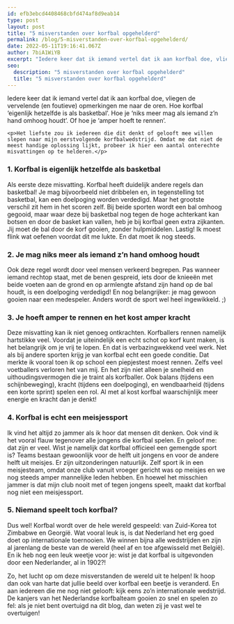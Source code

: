 ```yaml
---
id: efb3ebcd4408468cbfd474af8d9eab14
type: post
layout: post
title: "5 misverstanden over korfbal opgehelderd"
permalink: /blog/5-misverstanden-over-korfbal-opgehelderd/
date: 2022-05-11T19:16:41.067Z
author: 7biA1WiYB
excerpt: "Iedere keer dat ik iemand vertel dat ik aan korfbal doe, vliegen de vervelende (en foutieve) opmerkingen me naar de oren. Hoe korfbal ‘eigenlijk hetzelfde is als basketbal’. Hoe je ‘niks meer mag als iemand z’n hand omhoog houdt’. Of hoe je ‘amper hoeft te rennen’.  "
seo:
  description: "5 misverstanden over korfbal opgehelderd"
  title: "5 misverstanden over korfbal opgehelderd"
---
```

Iedere keer dat ik iemand vertel dat ik aan korfbal doe, vliegen de vervelende (en foutieve) opmerkingen me naar de oren. Hoe korfbal ‘eigenlijk hetzelfde is als basketbal’. Hoe je ‘niks meer mag als iemand z’n hand omhoog houdt’. Of hoe je ‘amper hoeft te rennen’.  

    <p>Het liefste zou ik iedereen die dit denkt of gelooft mee willen slepen naar mijn eerstvolgende korfbalwedstrijd. Omdat me dat niet de meest handige oplossing lijkt, probeer ik hier een aantal onterechte misvattingen op te helderen.</p>
<h3>1. Korfbal is eigenlijk hetzelfde als basketbal</h3>
<p>Als eerste deze misvatting. Korfbal heeft duidelijk andere regels dan basketbal! Je mag bijvoorbeeld niet dribbelen en, in tegenstelling tot basketbal, kan een doelpoging worden verdedigd. Maar het grootste verschil zit hem in het scoren zelf. Bij beide sporten wordt een bal omhoog gegooid, maar waar deze bij basketbal nog tegen de hoge achterkant kan botsen en door de basket kan vallen, heb je bij korfbal geen extra zijkanten. Jij moet de bal door de korf gooien, zonder hulpmiddelen. Lastig! Ik moest flink wat oefenen voordat dit me lukte. En dat moet ik nog steeds.</p>
<h3>2. Je mag niks meer als iemand z’n hand omhoog houdt</h3>
<p>Ook deze regel wordt door veel mensen verkeerd begrepen. Pas wanneer iemand rechtop staat, met de benen gespreid, iets door de knieeën met beide voeten aan de grond en op armlengte afstand zijn hand op de bal houdt, is een doelpoging verdedigd! En nog belangrijker: je mag gewoon gooien naar een medespeler. Anders wordt de sport wel heel ingewikkeld. ;)</p>
<h3>3. Je hoeft amper te rennen en het kost amper kracht</h3>
<p>Deze misvatting kan ik niet genoeg ontkrachten. Korfballers rennen namelijk hartstikke veel. Voordat je uiteindelijk een echt schot op korf kunt maken, is het belangrijk om je vrij te lopen. En dat is verbazingwekkend veel werk. Net als bij andere sporten krijg je van korfbal echt een goede conditie. Dat merkte ik vooral toen ik op school een piepjestest moest rennen. Zelfs veel voetballers verloren het van mij. En het zijn niet alleen je snelheid en uithoudingsvermogen die je traint als korfballer. Ook balans (tijdens een schijnbeweging), kracht (tijdens een doelpoging), en wendbaarheid (tijdens een korte sprint) spelen een rol. Al met al kost korfbal waarschijnlijk meer energie en kracht dan je denkt!</p>
<h3>4. Korfbal is echt een meisjessport</h3>
<p>Ik vind het altijd zo jammer als ik hoor dat mensen dit denken. Ook vind ik het vooral flauw tegenover alle jongens die korfbal spelen. En geloof me: dat zijn er veel. Wist je namelijk dat korfbal officieel een gemengde sport is? Teams bestaan gewoonlijk voor de helft uit jongens en voor de andere helft uit meisjes. Er zijn uitzonderingen natuurlijk. Zelf sport ik in een meisjesteam, omdat onze club vanuit vroeger gericht was op meisjes en we nog steeds amper mannelijke leden hebben. En hoewel het misschien jammer is dat mijn club nooit met of tegen jongens speelt, maakt dat korfbal nog niet een meisjessport.</p>
<h3>5. Niemand speelt toch korfbal?</h3>
<p>Dus wel! Korfbal wordt over de hele wereld gespeeld: van Zuid-Korea tot Zimbabwe en Georgië. Wat vooral leuk is, is dat Nederland het erg goed doet op internationale toernooien. We winnen bijna alle wedstrijden en zijn al jarenlang de beste van de wereld (heel af en toe afgewisseld met België). En ik heb nog een leuk weetje voor je: wist je dat korfbal is uitgevonden door een Nederlander, al in 1902?!</p>
<p>Zo, het lucht op om deze misverstanden de wereld uit te helpen! Ik hoop dan ook van harte dat jullie beeld over korfbal een beetje is veranderd. En aan iedereen die me nog niet gelooft: kijk eens zo’n internationale wedstrijd. De kanjers van het Nederlandse korfbalteam gooien zo snel en spelen zo fel: als je niet bent overtuigd na dit blog, dan weten zij je vast wel te overtuigen!</p>  
